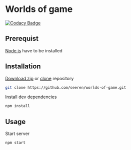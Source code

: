 # Worlds of game

[![Codacy Badge](https://api.codacy.com/project/badge/Grade/5dc2feebb2b945dda510917c1b20b985)](https://www.codacy.com/manual/seeren/worlds-of-game?utm_source=github.com&amp;utm_medium=referral&amp;utm_content=seeren/worlds-of-game&amp;utm_campaign=Badge_Grade)

## Prerequist
[Node.js](https://nodejs.org/en/) have to be installed

## Installation
[Download zip](https://github.com/seeren/worlds-of-game/archive/master.zip) or [clone](https://git-scm.com/downloads) repository
```bash
git clone https://github.com/seeren/worlds-of-game.git
```
Install dev dependencies
```bash
npm install
```

## Usage
Start server
```bash
npm start
```